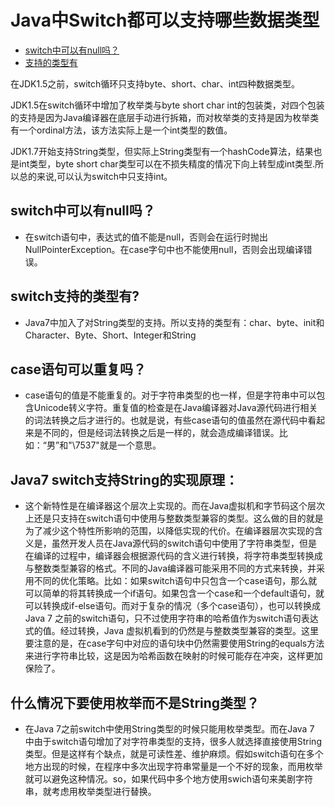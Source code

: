 [TOC]: # "Java中Switch都可以支持哪些数据类型"

# Java中Switch都可以支持哪些数据类型
- [switch中可以有null吗？](#switch中可以有null吗)
- [支持的类型有](#支持的类型有)

在JDK1.5之前，switch循环只支持byte、short、char、int四种数据类型。

JDK1.5在switch循环中增加了枚举类与byte short char int的包装类，对四个包装的支持是因为Java编译器在底层手动进行拆箱，而对枚举类的支持是因为枚举类有一个ordinal方法，该方法实际上是一个int类型的数值。

JDK1.7开始支持String类型，但实际上String类型有一个hashCode算法，结果也是int类型，byte short char类型可以在不损失精度的情况下向上转型成int类型.所以总的来说,可以认为switch中只支持int。

## switch中可以有null吗？

- 在switch语句中，表达式的值不能是null，否则会在运行时抛出NullPointerException。在case字句中也不能使用null，否则会出现编译错误。

## switch支持的类型有?

- Java7中加入了对String类型的支持。所以支持的类型有：char、byte、init和Character、Byte、Short、Integer和String

## case语句可以重复吗？

- case语句的值是不能重复的。对于字符串类型的也一样，但是字符串中可以包含Unicode转义字符。重复值的检查是在Java编译器对Java源代码进行相关的词法转换之后才进行的。也就是说，有些case语句的值虽然在源代码中看起来是不同的，但是经词法转换之后是一样的，就会造成编译错误。比如：“男”和"\7537"就是一个意思。

## Java7 switch支持String的实现原理：

- 这个新特性是在编译器这个层次上实现的。而在Java虚拟机和字节码这个层次上还是只支持在switch语句中使用与整数类型兼容的类型。这么做的目的就是为了减少这个特性所影响的范围，以降低实现的代价。在编译器层次实现的含义是，虽然开发人员在Java源代码的switch语句中使用了字符串类型，但是在编译的过程中，编译器会根据源代码的含义进行转换，将字符串类型转换成与整数类型兼容的格式。不同的Java编译器可能采用不同的方式来转换，并采用不同的优化策略。比如：如果switch语句中只包含一个case语句，那么就可以简单的将其转换成一个if语句。如果包含一个case和一个default语句，就可以转换成if-else语句。而对于复杂的情况（多个case语句），也可以转换成Java 7 之前的switch语句，只不过使用字符串的哈希值作为switch语句表达式的值。经过转换，Java 虚拟机看到的仍然是与整数类型兼容的类型。这里要注意的是，在case字句中对应的语句块中仍然需要使用String的equals方法来进行字符串比较，这是因为哈希函数在映射的时候可能存在冲突，这样更加保险了。

## 什么情况下要使用枚举而不是String类型？

- 在Java 7之前switch中使用String类型的时候只能用枚举类型。而在Java 7 中由于switch语句增加了对字符串类型的支持，很多人就选择直接使用String类型。但是这样有个缺点，就是可读性差、维护麻烦。假如switch语句在多个地方出现的时候，在程序中多次出现字符串常量是一个不好的现象，而用枚举就可以避免这种情况。so，如果代码中多个地方使用swich语句来美剧字符串，就考虑用枚举类型进行替换。
